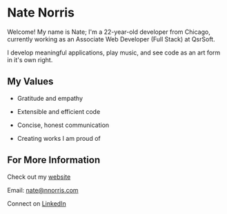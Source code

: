 # Nate Norris

Welcome! My name is Nate; I'm a 22-year-old developer from Chicago, currently working as an Associate Web Developer (Full Stack) at QsrSoft.

I develop meaningful applications, play music, and see code as an art form in it's own right.

## My Values

- Gratitude and empathy

- Extensible and efficient code

- Concise, honest communication

- Creating works I am proud of

## For More Information

Check out my [website](http://nnorris.com)

Email: nate@nnorris.com

Connect on [LinkedIn](https://www.linkedin.com/in/nate-w-norris/)
